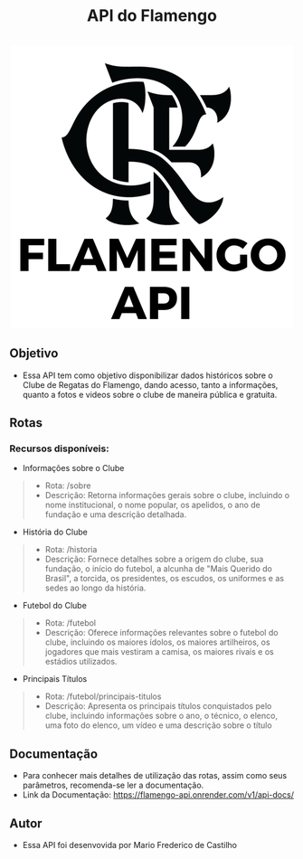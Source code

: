 

<div align="center">
  <h1>API do Flamengo</h1>
</br>
  <img src="https://github.com/mfcastilho/API-do-Flamengo/blob/main/flamengo%20api.png">
</div>


## Objetivo
- Essa API tem como objetivo disponibilizar dados históricos sobre o Clube de Regatas do Flamengo, dando acesso, tanto a informações, quanto a fotos e videos sobre o clube de maneira pública e gratuita.

## Rotas
### Recursos disponíveis:

- Informações sobre o Clube
> - Rota: /sobre
> - Descrição: Retorna informações gerais sobre o clube, incluindo o nome institucional, o nome popular, os apelidos, o ano de fundação e uma descrição detalhada.

- História do Clube
> -  Rota: /historia
> - Descrição: Fornece detalhes sobre a origem do clube, sua fundação, o início do futebol, a alcunha de "Mais Querido do Brasil", a torcida, os presidentes, os escudos, os uniformes e as sedes ao longo da história.

- Futebol do Clube
> - Rota: /futebol
> - Descrição: Oferece informações relevantes sobre o futebol do clube, incluindo os maiores ídolos, os maiores artilheiros, os jogadores que mais vestiram a camisa, os maiores rivais e os estádios utilizados.

- Principais Títulos
> - Rota: /futebol/principais-titulos
> - Descrição: Apresenta os principais títulos conquistados pelo clube, incluindo informações sobre o ano, o técnico, o elenco, uma foto do elenco, um vídeo e uma descrição sobre o título


## Documentação
- Para conhecer mais detalhes de utilização das rotas, assim como seus parâmetros, recomenda-se ler a documentação.
- Link da Documentação: https://flamengo-api.onrender.com/v1/api-docs/

## Autor
- Essa API foi desenvovida por Mario Frederico de Castilho
